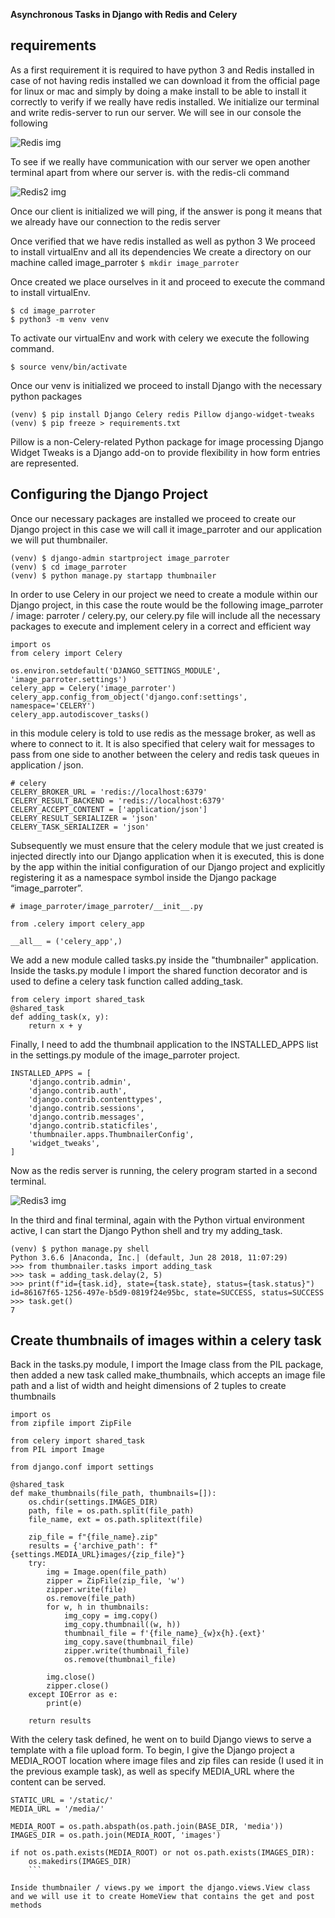 **Asynchronous Tasks in Django with Redis and Celery**

## requirements
As a first requirement it is required to have python 3 and Redis installed in case of not having redis installed we can download it from the official page for linux or mac and simply by doing a make install to be able to install it correctly
to verify if we really have redis installed.
We initialize our terminal and write redis-server to run our server.
We will see in our console the following

![Redis img](https://raw.githubusercontent.com/manuelorozcotoro/Computo-Distribuido/feature_branch/feature_branch/images/1.png)

To see if we really have communication with our server we open another terminal apart from where our server is. with the redis-cli command

![Redis2 img](https://raw.githubusercontent.com/manuelorozcotoro/Computo-Distribuido/feature_branch/feature_branch/images/2.png)

Once our client is initialized we will ping, if the answer is pong it means that we already have our connection to the redis server

Once verified that we have redis installed as well as python 3 We proceed to install virtualEnv and all its dependencies
We create a directory on our machine called image_parroter
`$ mkdir image_parroter`


Once created we place ourselves in it and proceed to execute the command to install virtualEnv.

```
$ cd image_parroter
$ python3 -m venv venv
```

To activate our virtualEnv and work with celery we execute the following command.

```
$ source venv/bin/activate
```
Once our venv is initialized we proceed to install Django with the necessary python packages

```
(venv) $ pip install Django Celery redis Pillow django-widget-tweaks
(venv) $ pip freeze > requirements.txt
```
Pillow is a non-Celery-related Python package for image processing
Django Widget Tweaks is a Django add-on to provide flexibility in how form entries are represented.

## Configuring the Django Project

Once our necessary packages are installed we proceed to create our Django project in this case we will call it image_parroter and our application we will put thumbnailer.

```
(venv) $ django-admin startproject image_parroter
(venv) $ cd image_parroter
(venv) $ python manage.py startapp thumbnailer
```

In order to use Celery in our project we need to create a module within our Django project, in this case the route would be the following image_parroter / image: parroter / celery.py, our celery.py file will include all the necessary packages to execute and implement celery in a correct and efficient way

```
import os
from celery import Celery

os.environ.setdefault('DJANGO_SETTINGS_MODULE', 'image_parroter.settings')
celery_app = Celery('image_parroter')
celery_app.config_from_object('django.conf:settings', namespace='CELERY')
celery_app.autodiscover_tasks()
```

in this module celery is told to use redis as the message broker, as well as where to connect to it. It is also specified that celery wait for messages to pass from one side to another between the celery and redis task queues in application / json.

```
# celery
CELERY_BROKER_URL = 'redis://localhost:6379'
CELERY_RESULT_BACKEND = 'redis://localhost:6379'
CELERY_ACCEPT_CONTENT = ['application/json']
CELERY_RESULT_SERIALIZER = 'json'
CELERY_TASK_SERIALIZER = 'json'
```

Subsequently we must ensure that the celery module that we just created is injected directly into our Django application when it is executed, this is done by the app within the initial configuration of our Django project and explicitly registering it as a namespace symbol inside the Django package “image_parroter”.

```
# image_parroter/image_parroter/__init__.py

from .celery import celery_app

__all__ = ('celery_app',)
```

We add a new module called tasks.py inside the "thumbnailer" application. Inside the tasks.py module I import the shared function decorator and is used to define a celery task function called adding_task.

```
from celery import shared_task
@shared_task
def adding_task(x, y):
    return x + y
```

Finally, I need to add the thumbnail application to the INSTALLED_APPS list in the settings.py module of the image_parroter project.

```
INSTALLED_APPS = [
    'django.contrib.admin',
    'django.contrib.auth',
    'django.contrib.contenttypes',
    'django.contrib.sessions',
    'django.contrib.messages',
    'django.contrib.staticfiles',
    'thumbnailer.apps.ThumbnailerConfig',
    'widget_tweaks',
]
```

Now as the redis server is running, the celery program started in a second terminal.

![Redis3 img](https://raw.githubusercontent.com/manuelorozcotoro/Computo-Distribuido/feature_branch/feature_branch/images/3.png)

In the third and final terminal, again with the Python virtual environment active, I can start the Django Python shell and try my adding_task.

```
(venv) $ python manage.py shell
Python 3.6.6 |Anaconda, Inc.| (default, Jun 28 2018, 11:07:29)
>>> from thumbnailer.tasks import adding_task
>>> task = adding_task.delay(2, 5)
>>> print(f"id={task.id}, state={task.state}, status={task.status}")
id=86167f65-1256-497e-b5d9-0819f24e95bc, state=SUCCESS, status=SUCCESS
>>> task.get()
7
```

## Create thumbnails of images within a celery task

Back in the tasks.py module, I import the Image class from the PIL package, then added a new task called make_thumbnails, which accepts an image file path and a list of width and height dimensions of 2 tuples to create thumbnails

```
import os
from zipfile import ZipFile

from celery import shared_task
from PIL import Image

from django.conf import settings

@shared_task
def make_thumbnails(file_path, thumbnails=[]):
    os.chdir(settings.IMAGES_DIR)
    path, file = os.path.split(file_path)
    file_name, ext = os.path.splitext(file)

    zip_file = f"{file_name}.zip"
    results = {'archive_path': f"{settings.MEDIA_URL}images/{zip_file}"}
    try:
        img = Image.open(file_path)
        zipper = ZipFile(zip_file, 'w')
        zipper.write(file)
        os.remove(file_path)
        for w, h in thumbnails:
            img_copy = img.copy()
            img_copy.thumbnail((w, h))
            thumbnail_file = f'{file_name}_{w}x{h}.{ext}'
            img_copy.save(thumbnail_file)
            zipper.write(thumbnail_file)
            os.remove(thumbnail_file)

        img.close()
        zipper.close()
    except IOError as e:
        print(e)

    return results
```

With the celery task defined, he went on to build Django views to serve a template with a file upload form.
To begin, I give the Django project a MEDIA_ROOT location where image files and zip files can reside (I used it in the previous example task), as well as specify MEDIA_URL where the content can be served.

```
STATIC_URL = '/static/'
MEDIA_URL = '/media/'

MEDIA_ROOT = os.path.abspath(os.path.join(BASE_DIR, 'media'))
IMAGES_DIR = os.path.join(MEDIA_ROOT, 'images')

if not os.path.exists(MEDIA_ROOT) or not os.path.exists(IMAGES_DIR):
    os.makedirs(IMAGES_DIR)
    ```

Inside thumbnailer / views.py we import the django.views.View class and we will use it to create HomeView that contains the get and post methods
